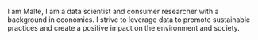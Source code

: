 I am Malte, I am a data scientist and consumer researcher with a background in economics.
I strive to leverage data to promote sustainable practices and create a positive impact on the environment and society.

